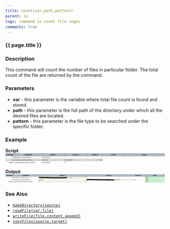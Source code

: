 ```yaml
---
title: count(var,path,pattern) 
parent: io
tags: command io count file regex
comments: true
---
```



### {{ page.title }}

### Description
This command will count the number of files in particular folder.  The total count of the file are returned by the 
command.


### Parameters
- **var** \- this parameter is the variable where total file count is found and stored.
- **path** \- this parameter is the full path of the directory under which all the desired files are located.
- **pattern** \- this parameter is the file type to be searched under the specific folder.


### Example
**Script**:<br/>
![script](image/count_01.png)


**Output**:<br/>
![output](image/count_02.png)


### See Also
- [`makeDirectory(source)`](makeDirectory(source))
- [`readFile(var,file)`](readFile(var,file))
- [`writeFile(file,content,append)`](writeFile(file,content,append))
- [`copyFiles(source,target)`](copyFiles(source,target))
